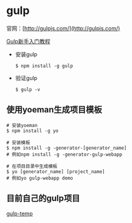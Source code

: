 # gulp

官网：[http://gulpjs.com/](http://gulpjs.com/)

[Gulp新手入门教程](http://www.w3ctrain.com/2015/12/22/gulp-for-beginners/)

* 安装gulp

	```shell
	$ npm install -g gulp
	```
	
* 验证gulp

	```shell
	$ gulp -v
	```
	
## 使用yoeman生成项目模板

```shell
# 安装yoeman
$ npm install -g yo

# 安装模板
$ npm install -g -generator-[generator_name]
# 例如npm install -g -generator-gulp-webapp

# 在项目目录中生成模板
$ yo [generator_name] [project_name]
# 例如yo gulp-webapp demo

```

## 目前自己的gulp项目
[gulp-temp](https://github.com/cycjimmy/gulp-temp)

